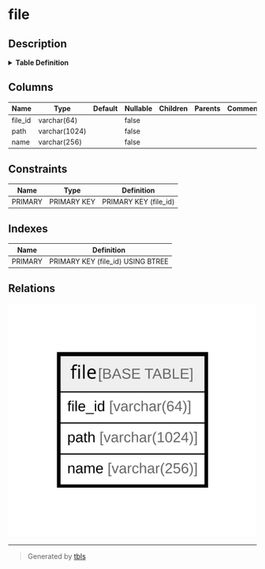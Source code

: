 # file

## Description

<details>
<summary><strong>Table Definition</strong></summary>

```sql
CREATE TABLE `file` (
  `file_id` varchar(64) NOT NULL,
  `path` varchar(1024) NOT NULL,
  `name` varchar(256) NOT NULL,
  PRIMARY KEY (`file_id`)
) ENGINE=InnoDB DEFAULT CHARSET=utf8mb4 COLLATE=utf8mb4_0900_ai_ci
```

</details>

## Columns

| Name | Type | Default | Nullable | Children | Parents | Comment |
| ---- | ---- | ------- | -------- | -------- | ------- | ------- |
| file_id | varchar(64) |  | false |  |  |  |
| path | varchar(1024) |  | false |  |  |  |
| name | varchar(256) |  | false |  |  |  |

## Constraints

| Name | Type | Definition |
| ---- | ---- | ---------- |
| PRIMARY | PRIMARY KEY | PRIMARY KEY (file_id) |

## Indexes

| Name | Definition |
| ---- | ---------- |
| PRIMARY | PRIMARY KEY (file_id) USING BTREE |

## Relations

![er](file.svg)

---

> Generated by [tbls](https://github.com/k1LoW/tbls)
